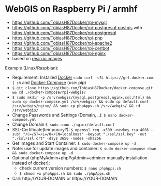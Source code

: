# WebGIS on Raspberry Pi / armhf
* https://github.com/TobiasH87Docker/rpi-mysql
* https://github.com/TobiasH87Docker/rpi-postgresql-postgis with https://github.com/TobiasH87Docker/rpi-postgresql
* https://github.com/TobiasH87Docker/rpi-php
* https://github.com/TobiasH87Docker/rpi-apache2
* https://github.com/TobiasH87Docker/rpi-certbot
* https://github.com/TobiasH87Docker/rpi-nginx
* based on [resin.io images](https://docs.resin.io/runtime/resin-base-images/)

Example (Linux/Raspbian):
* Requirement: Installed [Docker](https://docs.docker.com/engine/installation/) ``` sudo curl -sSL https://get.docker.com | sh ``` and [Docker-Compose](https://docs.docker.com/compose/install/) (use: pip)
* ``` $ git clone https://github.com/TobiasH87Docker/docker-compose.git && cd ./docker-compose/rpi-webgis/ ```
* ``` $ sudo mkdir -p /srv/webgis/{mysql,postgresql,nginx,ssl,html} && sudo cp docker-compose.yml /srv/webgis/ && sudo cp default.conf /srv/webgis/nginx/ && sudo cp phpApps.sh /srv/webgis/ && cd /srv/webgis/ ``` 
* Change Passwords and Settings (Domain, ..): ``` $ nano docker-compose.yml ```
* Change Domain ``` $ sudo nano ./nginx/default.conf ```
* SSL-Certificate(temporary?): ``` $ openssl req -x509 -newkey rsa:4086 -subj "/C=/ST=/L=/O=/CN=localhost" -keyout "./ssl/ssl.key" -out "./ssl/ssl.crt" -days 3650 -nodes -sha256 ```
* Get Images and Start Container: ``` $ sudo docker-compose up -d ```
* Note: use for update images and container: ``` $ sudo docker-compose down && sudo docker-compose up -d ``` 
* Optional (phpMyAdmin+phpPgAdmin+adminer manually installation instead of docker):
	* check current version numbers: ``` $ nano phpApps.sh ```
	* ``` $ chmod +x phpApps.sh && sudo ./phpApps.sh ```
* Call: http://YOUR-DOMAIN or https://YOUR-DOMAIN 
